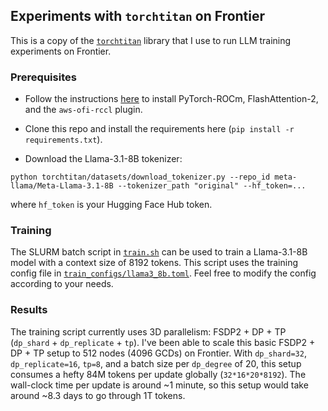 ## Experiments with `torchtitan` on Frontier

This is a copy of the [`torchtitan`](https://github.com/pytorch/torchtitan) library that I use to run LLM training experiments on Frontier. 

### Prerequisites

* Follow the instructions [here](https://github.com/eminorhan/frontier-accelerate) to install PyTorch-ROCm, FlashAttention-2, and the `aws-ofi-rccl` plugin. 

* Clone this repo and install the requirements here (`pip install -r requirements.txt`). 

* Download the Llama-3.1-8B tokenizer:

```python torchtitan/datasets/download_tokenizer.py --repo_id meta-llama/Meta-Llama-3.1-8B --tokenizer_path "original" --hf_token=...```

where `hf_token` is your Hugging Face Hub token.

### Training

The SLURM batch script in [`train.sh`](https://github.com/eminorhan/frontier-torchtitan/blob/master/train.sh) can be used to train a Llama-3.1-8B model with a context size of 8192 tokens. This script uses the training config file in [`train_configs/llama3_8b.toml`](https://github.com/eminorhan/frontier-torchtitan/blob/master/train_configs/llama3_8b.toml). Feel free to modify the config according to your needs.

### Results

The training script currently uses 3D parallelism: FSDP2 + DP + TP (`dp_shard` + `dp_replicate` + `tp`). I've been able to scale this basic FSDP2 + DP + TP setup to 512 nodes (4096 GCDs) on Frontier. With `dp_shard=32`, `dp_replicate=16`, `tp=8`, and a batch size per `dp_degree` of 20, this setup consumes a hefty 84M tokens per update globally (`32*16*20*8192`). The wall-clock time per update is around ~1 minute, so this setup would take around ~8.3 days to go through 1T tokens.
